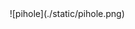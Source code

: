 <style>
body {
	margin: 0px;
	overflow: hidden;
}
img {
	object-fit: contain;
}
body, section, img, video {
	width: 100vw;
	height: 100vh;
}
embed {
	width: 80%;
	height: 80%;
}
section {
	display: grid;
	place-items: center;
}
#progress-outer {
	position: absolute;
	bottom: 0%;
	left: 0%;
	width: 100vw;
}
#progress-inner {
	height: 2em;
	width: 0px;
	background: tomato;
}
</style>

<script>
function fitEmbeds() {
	document.getElementsByTagName('section')
}

function onContentLoaded() {
	const slideDuration = 20
	const sections = document.getElementsByTagName('section')
	const videos = document.getElementsByTagName('video')
	const progressInner = document.getElementById('progress-inner')
	let currentSlide = 0
	let slideStart = Date.now() / 1000

	function display(slide) {
		slideStart = Date.now() / 1000
		currentSlide = Math.min(Math.max(slide, 0), sections.length - 1)
		Array.from(sections).forEach((section, index) => {
			const shown = index === currentSlide
			section.style.display = shown ? null : 'none'
			if (shown) {
				// if section contains a video, play the video from start
				Array.from(section.getElementsByTagName('video'))
					.forEach(video => {
						video.currentTime = 0
						video.play()
					})
			}
		})
	}
	
	function update() {
		requestAnimationFrame(update)
		const progress = (Date.now() / 1000 - slideStart) / slideDuration * 100
		progressInner.style.width = `${Math.min(progress, 100)}%`
		if (currentSlide === sections.length - 1) {
			return
		}
		if (progress > 100) {
			display(currentSlide + 1)
		}
	}

	update()
   	display(0)
	document.addEventListener('click', event => display(currentSlide + 1))
	document.addEventListener('keydown', event => {
		if (['ArrowRight', 'ArrowUp', ' '].includes(event.key)) {
			display(currentSlide + 1)
		} else if (['ArrowLeft', 'ArrowDown'].includes(event.key)) {
			display(currentSlide - 1)
		}
	})
}
// document.addEventListener("DOMContentLoaded", onContentLoaded)
document.addEventListener('keydown', onContentLoaded, {once: true})
</script>

<script>
// recommended css: 

function toggleFullScreen() {
    if (document.fullscreenElement ||
        document.webkitFullscreenElement ||
        document.mozFullscreenElement ||
        document.msFullscreenElement) {
        (document.exitFullscreen ||
         document.webkitExitFullscreen ||
         document.mozCancelFullScreen ||
         document.msExitFullscreen).bind(document)();
    } else {
        (document.body.requestFullscreen ||
         document.body.webkitRequestFullscreen ||
         document.body.mozRequestFullScreen ||
         document.body.msRequestFullScreen).bind(document.body)();
    }
}
document.addEventListener('keydown', event => {
    if(event.key === 'f') toggleFullScreen();
})
</script>

<div id="progress-outer"><div id="progress-inner"></div></div>

<section>
<!-- pi-hole.net -->
![pihole](./static/pihole.png)
</section>

<section>
<!-- https://www.reddit.com/r/raspberry_pi/comments/96ke4f/my_gamer_son_is_learning_how_merciless_the_old/ -->
![emulator](./static/emulator.jpg)
</section>

<section>
<!-- https://www.reddit.com/r/raspberry_pi/comments/95n7fd/night_vision_zero_night_vision_goggles_for_less/ -->
![night-vision](./static/night-vision.jpg)
</section>

<section>
<!-- https://forum.kodi.tv/showthread.php?tid=209343 -->
![media-center](./static/media-center.jpg)
Music, Movies, TV Shows. Smart tv.
</section>

<section>
<!-- https://developer.amazon.com/docs/alexa-voice-service/set-up-raspberry-pi.html -->
![alexa](./static/alexa.jpg)
Voice assistant
</section>

<section>
Wifi router
</section>

<section>
<!-- https://github.com/PiStuffing/Quadcopter -->
![quadcopter](./static/quadcopter.jpg)
</section>

<section>
<!-- https://learn.adafruit.com/pigrrl-2/overview -->
![pigrrl](./static/pigrrl.jpg)
</section>

<section>
<!-- https://www.reddit.com/r/raspberry_pi/comments/9637zg/raspi_used_in_robot_that_finds_waldo_with_ai/ -->
<!-- ![waldo](./static/waldo.webm) -->
<video autoplay name="media">
	<source src="./static/waldo.webm" type="video/webm"/>
</video>
</section>

<section>
<!-- https://www.reddit.com/r/raspberry_pi/comments/95ln3y/pi_automated_foosball_scoring/ -->
<!-- ![foosball](./static/foosball.webm) -->
<video autoplay name="media">
	<source src="./static/foosball.webm" type="video/webm"/>
</video>
</section>

<section>
<!-- https://howchoo.com/g/y2rhnzm3odz/control-your-3d-printer-with-octoprint-and-raspberry-pi -->
![octoprint](./static/octoprint.png)
</section>

<section>
<!-- https://www.raspberrypi.org/ -->
![security-cam](./static/security-cam.jpg)
</section>

<section>
<!-- https://www.reddit.com/r/raspberry_pi/comments/94lm00/hi_reddit_heres_one_of_my_fun_projects_using/ -->
<!-- <iframe width="560" height="315" src="https://www.youtube.com/embed/0xTzc1iJb3s?autoplay=1;rel=0&amp;controls=0&amp;showinfo=0" frameborder="0" allow="autoplay; encrypted-media" allowfullscreen></iframe> -->
<!-- ![led-visualizer](./static/led-visualizer.webm) -->
<video autoplay muted="true">
	<source src="./static/led-visualizer.mp4" type="video/mp4"/>
</video>
</section>

<section>
<!-- https://www.learnopencv.com/deep-learning-based-human-pose-estimation-using-opencv-cpp-python/ -->
![pose-estimation](./static/pose-estimation.jpg)
</section>
